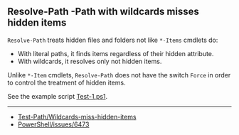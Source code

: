 
## Resolve-Path -Path with wildcards misses hidden items

`Resolve-Path` treats hidden files and folders not like `*-Items` cmdlets do:

- With literal paths, it finds items regardless of their hidden attribute.
- With wildcards, it resolves only not hidden items.

Unlike `*-Item` cmdlets, `Resolve-Path` does not have the switch `Force` in order
to control the treatment of hidden items.

See the example script [Test-1.ps1](Test-1.ps1).

---

- [Test-Path/Wildcards-miss-hidden-items](../../Test-Path/Wildcards-miss-hidden-items)
- [PowerShell/issues/6473](https://github.com/PowerShell/PowerShell/issues/6473)
